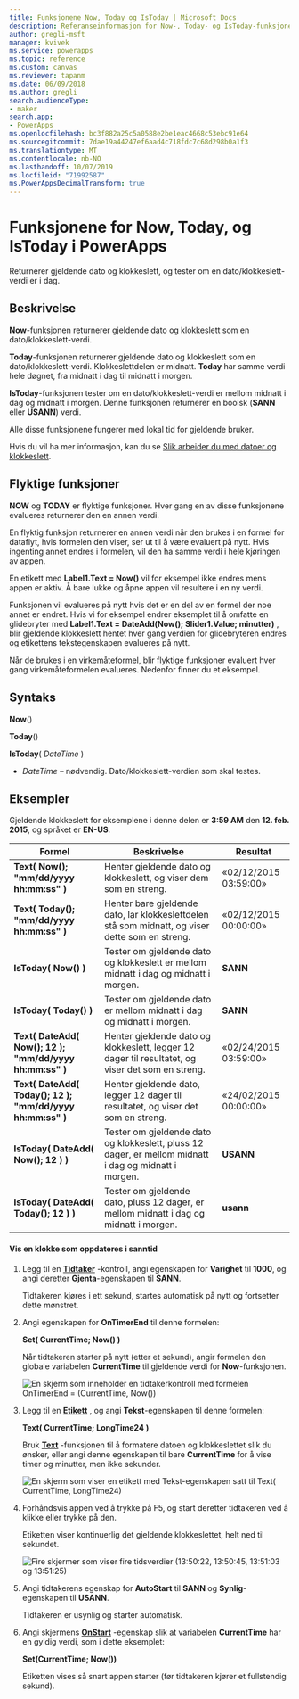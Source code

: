 ```yaml
---
title: Funksjonene Now, Today og IsToday | Microsoft Docs
description: Referanseinformasjon for Now-, Today- og IsToday-funksjonene i PowerApps, inkludert syntaks og eksempler
author: gregli-msft
manager: kvivek
ms.service: powerapps
ms.topic: reference
ms.custom: canvas
ms.reviewer: tapanm
ms.date: 06/09/2018
ms.author: gregli
search.audienceType:
- maker
search.app:
- PowerApps
ms.openlocfilehash: bc3f882a25c5a0588e2be1eac4668c53ebc91e64
ms.sourcegitcommit: 7dae19a44247ef6aad4c718fdc7c68d298b0a1f3
ms.translationtype: MT
ms.contentlocale: nb-NO
ms.lasthandoff: 10/07/2019
ms.locfileid: "71992587"
ms.PowerAppsDecimalTransform: true
---
```

# <a name="now-today-and-istoday-functions-in-powerapps"></a>Funksjonene for Now, Today, og IsToday i PowerApps
Returnerer gjeldende dato og klokkeslett, og tester om en dato/klokkeslett-verdi er i dag.

## <a name="description"></a>Beskrivelse
**Now**-funksjonen returnerer gjeldende dato og klokkeslett som en dato/klokkeslett-verdi.

**Today**-funksjonen returnerer gjeldende dato og klokkeslett som en dato/klokkeslett-verdi. Klokkeslettdelen er midnatt. **Today** har samme verdi hele døgnet, fra midnatt i dag til midnatt i morgen.

**IsToday**-funksjonen tester om en dato/klokkeslett-verdi er mellom midnatt i dag og midnatt i morgen. Denne funksjonen returnerer en boolsk (**SANN** eller **USANN**) verdi.

Alle disse funksjonene fungerer med lokal tid for gjeldende bruker.

Hvis du vil ha mer informasjon, kan du se [Slik arbeider du med datoer og klokkeslett](../show-text-dates-times.md).

## <a name="volatile-functions"></a>Flyktige funksjoner
**NOW** og **TODAY** er flyktige funksjoner.  Hver gang en av disse funksjonene evalueres returnerer den en annen verdi.  

En flyktig funksjon returnerer en annen verdi når den brukes i en formel for dataflyt, hvis formelen den viser, ser ut til å være evaluert på nytt.  Hvis ingenting annet endres i formelen, vil den ha samme verdi i hele kjøringen av appen.

En etikett med **Label1.Text = Now()** vil for eksempel ikke endres mens appen er aktiv.  Å bare lukke og åpne appen vil resultere i en ny verdi.

Funksjonen vil evalueres på nytt hvis det er en del av en formel der noe annet er endret.  Hvis vi for eksempel endrer eksemplet til å omfatte en glidebryter med **Label1.Text = DateAdd(Now(); Slider1.Value; minutter)** , blir gjeldende klokkeslett hentet hver gang verdien for glidebryteren endres og etikettens tekstegenskapen evalueres på nytt.

Når de brukes i en [virkemåteformel](../working-with-formulas-in-depth.md), blir flyktige funksjoner evaluert hver gang virkemåteformelen evalueres.  Nedenfor finner du et eksempel.

## <a name="syntax"></a>Syntaks
**Now**()

**Today**()

**IsToday**( *DateTime* )

* *DateTime* – nødvendig.  Dato/klokkeslett-verdien som skal testes.

## <a name="examples"></a>Eksempler
Gjeldende klokkeslett for eksemplene i denne delen er **3:59 AM** den **12. feb. 2015**, og språket er **EN-US**.

| Formel | Beskrivelse | Resultat |
| --- | --- | --- |
| **Text( Now(); "mm/dd/yyyy hh:mm:ss" )** |Henter gjeldende dato og klokkeslett, og viser dem som en streng. |«02/12/2015 03:59:00» |
| **Text( Today(); "mm/dd/yyyy hh:mm:ss" )** |Henter bare gjeldende dato, lar klokkeslettdelen stå som midnatt, og viser dette som en streng. |«02/12/2015 00:00:00» |
| **IsToday( Now() )** |Tester om gjeldende dato og klokkeslett er mellom midnatt i dag og midnatt i morgen. |**SANN** |
| **IsToday( Today() )** |Tester om gjeldende dato er mellom midnatt i dag og midnatt i morgen. |**SANN** |
| **Text( DateAdd( Now(); 12 ); "mm/dd/yyyy hh:mm:ss" )** |Henter gjeldende dato og klokkeslett, legger 12 dager til resultatet, og viser det som en streng. |«02/24/2015 03:59:00» |
| **Text( DateAdd( Today(); 12 ); "mm/dd/yyyy hh:mm:ss" )** |Henter gjeldende dato, legger 12 dager til resultatet, og viser det som en streng. |«24/02/2015 00:00:00» |
| **IsToday( DateAdd( Now(); 12 ) )** |Tester om gjeldende dato og klokkeslett, pluss 12 dager, er mellom midnatt i dag og midnatt i morgen. |**USANN** |
| **IsToday( DateAdd( Today(); 12 ) )** |Tester om gjeldende dato, pluss 12 dager, er mellom midnatt i dag og midnatt i morgen. |**usann** |

#### <a name="display-a-clock-that-updates-in-real-time"></a>Vis en klokke som oppdateres i sanntid

1. Legg til en **[Tidtaker](../controls/control-timer.md)** -kontroll, angi egenskapen for **Varighet** til **1000**, og angi deretter **Gjenta**-egenskapen til **SANN**.

    Tidtakeren kjøres i ett sekund, startes automatisk på nytt og fortsetter dette mønstret. 

1. Angi egenskapen for **OnTimerEnd** til denne formelen:

    **Set( CurrentTime; Now() )**

    Når tidtakeren starter på nytt (etter et sekund), angir formelen den globale variabelen **CurrentTime** til gjeldende verdi for **Now**-funksjonen.

    ![En skjerm som inneholder en tidtakerkontroll med formelen OnTimerEnd = (CurrentTime, Now())](media/function-now-today-istoday/now-set-currenttime.png)

1. Legg til en **[Etikett](../controls/control-text-box.md)** , og angi **Tekst**-egenskapen til denne formelen:

    **Text( CurrentTime; LongTime24 )**

    Bruk **[Text](function-text.md)** -funksjonen til å formatere datoen og klokkeslettet slik du ønsker, eller angi denne egenskapen til bare **CurrentTime** for å vise timer og minutter, men ikke sekunder.

    ![En skjerm som viser en etikett med Tekst-egenskapen satt til Text( CurrentTime, LongTime24)](media/function-now-today-istoday/now-use-currenttime.png)

1. Forhåndsvis appen ved å trykke på F5, og start deretter tidtakeren ved å klikke eller trykke på den.

    Etiketten viser kontinuerlig det gjeldende klokkeslettet, helt ned til sekundet.

    ![Fire skjermer som viser fire tidsverdier (13:50:22, 13:50:45, 13:51:03 og 13:51:25)](media/function-now-today-istoday/now-four-times.png)

1. Angi tidtakerens egenskap for **AutoStart** til **SANN** og **Synlig**-egenskapen til **USANN**.

    Tidtakeren er usynlig og starter automatisk.

1. Angi skjermens **[OnStart](../controls/control-screen.md)** -egenskap slik at variabelen **CurrentTime** har en gyldig verdi, som i dette eksemplet:

    **Set(CurrentTime; Now())**

    Etiketten vises så snart appen starter (før tidtakeren kjører et fullstendig sekund).

